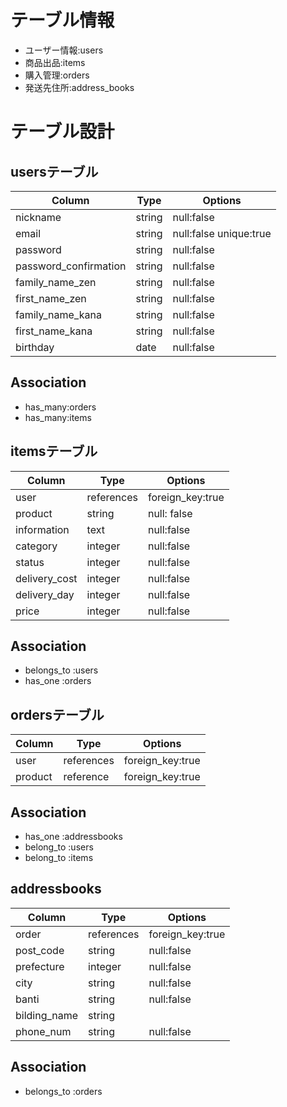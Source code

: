 # テーブル情報
* ユーザー情報:users
* 商品出品:items
* 購入管理:orders
* 発送先住所:address_books

# テーブル設計
## usersテーブル
| Column | Type | Options |
| ------ | ---- | ------- |
| nickname | string | null:false |
| email | string | null:false unique:true |
| password | string | null:false |
| password_confirmation | string | null:false |
| family_name_zen | string | null:false |
| first_name_zen | string | null:false |
| family_name_kana | string | null:false |
| first_name_kana | string | null:false |
| birthday | date | null:false |
## Association
* has_many:orders
* has_many:items

## itemsテーブル
| Column | Type | Options |
| ------ | ---- | ------- |
| user | references | foreign_key:true |
| product | string | null: false |
| information | text | null:false |
| category | integer | null:false |
| status | integer | null:false |
| delivery_cost | integer | null:false |
| delivery_day | integer | null:false |
| price | integer | null:false |
## Association
* belongs_to :users
* has_one :orders

## ordersテーブル
| Column | Type | Options |
| ------ | ---- | ------- |
| user | references | foreign_key:true |
| product | reference | foreign_key:true |
## Association
* has_one :addressbooks
* belong_to :users
* belong_to :items

## addressbooks
| Column | Type | Options |
| ------ | ---- | ------- |
| order | references | foreign_key:true |
| post_code | string | null:false |
| prefecture | integer | null:false |
| city | string | null:false |
| banti | string | null:false |
| bilding_name | string | |
| phone_num | string | null:false |
## Association
* belongs_to :orders